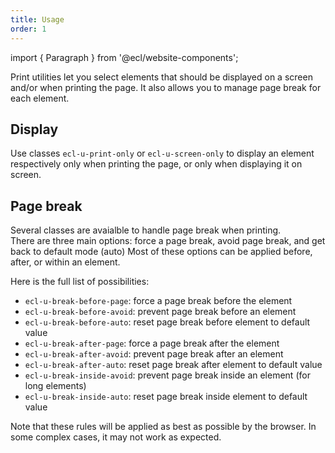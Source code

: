 ```yaml
---
title: Usage
order: 1
---
```


import { Paragraph } from '@ecl/website-components';

<Paragraph size="lead">
  Print utilities let you select elements that should be displayed on a screen
  and/or when printing the page. It also allows you to manage page break for
  each element.
</Paragraph>

## Display

Use classes `ecl-u-print-only` or `ecl-u-screen-only` to display an element respectively only when printing the page, or only when displaying it on screen.

## Page break

Several classes are avaialble to handle page break when printing.  
There are three main options: force a page break, avoid page break, and get back to default mode (auto)
Most of these options can be applied before, after, or within an element.

Here is the full list of possibilities:

- `ecl-u-break-before-page`: force a page break before the element
- `ecl-u-break-before-avoid`: prevent page break before an element
- `ecl-u-break-before-auto`: reset page break before element to default value
- `ecl-u-break-after-page`: force a page break after the element
- `ecl-u-break-after-avoid`: prevent page break after an element
- `ecl-u-break-after-auto`: reset page break after element to default value
- `ecl-u-break-inside-avoid`: prevent page break inside an element (for long elements)
- `ecl-u-break-inside-auto`: reset page break inside element to default value

Note that these rules will be applied as best as possible by the browser. In some complex cases, it may not work as expected.
